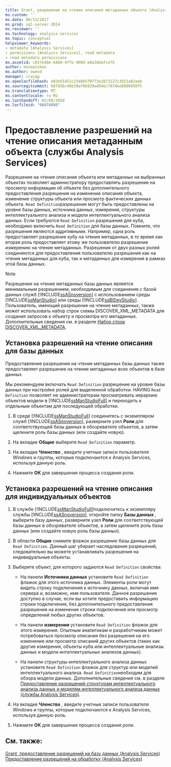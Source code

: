 ```yaml
---
title: Grant, разрешение на чтение описания метаданных объекта (Analysis Services) | Документация Майкрософт
ms.custom: ''
ms.date: 06/13/2017
ms.prod: sql-server-2014
ms.reviewer: ''
ms.technology: analysis-services
ms.topic: conceptual
helpviewer_keywords:
- metadata [Analysis Services]
- permissions [Analysis Services], read metadata
- read metadata permissions
ms.assetid: c857e48e-64b0-4ffe-900d-a0a3ddafcefb
author: minewiskan
ms.author: owend
manager: craigg
ms.openlocfilehash: e03e55451c2340b5f0773e2873127c3551a82aab
ms.sourcegitcommit: b87d36c46b39af8b929ad94ec707dee8800950f5
ms.translationtype: MT
ms.contentlocale: ru-RU
ms.lasthandoff: 02/08/2020
ms.locfileid: "66074898"
---
```

# <a name="grant-read-definition-permissions-on-object-metadata-analysis-services"></a>Предоставление разрешений на чтение описания метаданным объекта (службы Analysis Services)
  Разрешение на чтение описания объекта или метаданных на выбранных объектах позволяет администратору предоставлять разрешение на просмотр информации об объекте без дополнительного предоставления разрешения на изменение описания объекта, изменение структуры объекта или просмотр фактических данных объекта. `Read Definition`разрешения могут быть предоставлены на уровне базы данных, источника данных, измерения, структуры интеллектуального анализа и модели интеллектуального анализа данных. Если требуются `Read Definition` разрешения для куба, необходимо включить `Read Definition` для базы данных. Помните, что разрешения являются аддитивными. Например, одна роль предоставляет разрешение кубу на чтение метаданных, в то время как вторая роль предоставляет этому же пользователю разрешение измерению на чтение метаданных. Разрешения от двух разных ролей соединяются для предоставления пользователю разрешения как на чтение метаданных для куба, так и метаданных для измерения в рамках этой базы данных.  
  
> [!NOTE]  
>  Разрешение на чтение метаданных базы данных является минимальным разрешением, необходимым для соединения с базой данных служб [!INCLUDE[ssASnoversion](../../includes/ssasnoversion-md.md)] с использованием среды [!INCLUDE[ssManStudio](../../includes/ssmanstudio-md.md)] или среды [!INCLUDE[ssBIDevStudio](../../includes/ssbidevstudio-md.md)]. Пользователь, имеющий разрешение на чтение метаданных, также может использовать набор строк схемы DISCOVER_XML_METADATA для создания запросов к объекту и просмотра его метаданных. Дополнительные сведения см. в разделе [Набор строк DISCOVER_XML_METADATA](https://docs.microsoft.com/bi-reference/schema-rowsets/xml/discover-xml-metadata-rowset).  
  
## <a name="set-read-definition-permissions-on-a-database"></a>Установка разрешений на чтение описания для базы данных  
 Предоставление разрешения на чтение метаданных базы данных также предоставляет разрешение на чтение метаданных всех объектов в базе данных.  
  
 Мы рекомендуем включать `Read Definition` разрешение на уровне базы данных при настройке ролей для выделенной обработки. HAVING `Read Definition` позволяет не администраторам просматривать иерархию объектов модели в [!INCLUDE[ssManStudioFull](../../includes/ssmanstudiofull-md.md)] и переходить к отдельным объектам для последующей обработки.  
  
1.  В среде [!INCLUDE[ssManStudioFull](../../includes/ssmanstudiofull-md.md)] соединитесь с экземпляром служб [!INCLUDE[ssASnoversion](../../includes/ssasnoversion-md.md)], разверните узел **Роли** для соответствующей базы данных в обозревателе объектов, а затем щелкните роль базы данных (или создайте новую).  
  
2.  На вкладке **Общие** выберите `Read Definition` параметр.  
  
3.  На вкладке **Членство** , введите учетные записи пользователя Windows и группы, которые подключаются к Analysis Services, используя данную роль.  
  
4.  Нажмите **ОК** для завершения процесса создания роли.  
  
## <a name="set-read-definition-permissions-on-individual-objects"></a>Установка разрешений на чтение описания для индивидуальных объектов  
  
1.  В службе [!INCLUDE[ssManStudioFull](../../includes/ssmanstudiofull-md.md)]подключитесь к экземпляру службы [!INCLUDE[ssASnoversion](../../includes/ssasnoversion-md.md)], откройте папку **Базы данных** , выберите базу данных, разверните узел **Роли** для соответствующей базы данных в обозревателе объектов, а затем щелкните роль базы данных (или создайте новую роль базы данных).  
  
2.  В области **Общие** снимите флажок разрешение базы данных для `Read Definition`. Данный шаг убирает наследование разрешений, следовательно вы можете устанавливать разрешения на индивидуальные объекты.  
  
3.  Выберите объект, для которого задаются `Read Definition` свойства:  
  
    -   На панели **Источники данных** установите `Read Definition` флажок для этого источника данных. Элементы роли могут видеть строку подключения к источнику данных, включая имя сервера и, возможно, имя пользователя. Данное разрешение доступно в случае, если вы хотите предоставить информацию строки подключения, без дополнительного предоставления разрешения на изменение строки подключения или просмотр определений любых других объектов.  
  
    -   На панели **измерения** установите `Read Definition` флажок для этого измерения. Опытным аналитикам и разработчикам может потребоваться просмотр описания без разрешения на его изменение или просмотр описаний других объектов (таких как другие измерения, объекты куба или интеллектуальные анализы данных и модели интеллектуальных анализов данных).  
  
    -   На панели структуры интеллектуального анализа данных установите `Read Definition` флажок для структур или моделей интеллектуального анализа. `Read Definition`необходим для обзора модели данных. Дополнительные сведения см. в разделе [Предоставление разрешений структурам интеллектуального анализа данных и моделям интеллектуального анализа данных (службы Analysis Services)](grant-permissions-on-data-mining-structures-and-models-analysis-services.md).  
  
4.  На вкладке **Членство** , введите учетные записи пользователя Windows и группы, которые подключаются к Analysis Services, используя данную роль.  
  
5.  Нажмите **ОК** для завершения процесса создания роли.  
  
## <a name="see-also"></a>См. также:  
 [Grant, предоставление разрешений на базу данных &#40;Analysis Services&#41;](grant-database-permissions-analysis-services.md)   
 [Предоставление разрешений на обработку &#40;Analysis Services&#41;](grant-process-permissions-analysis-services.md)  
  
  
